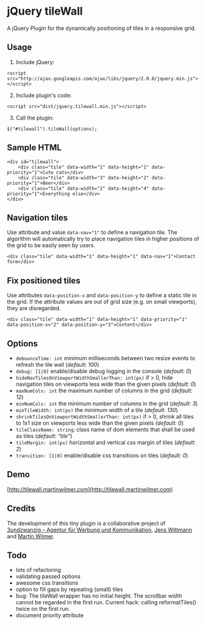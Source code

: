# jQuery tileWall

A jQuery Plugin for the dynamically positioning of tiles in a responsive grid.


## Usage

1. Include jQuery:

```
<script src="http://ajax.googleapis.com/ajax/libs/jquery/2.0.0/jquery.min.js"></script>
```

2. Include plugin's code:

```
<script src="dist/jquery.tilewall.min.js"></script>
```

3. Call the plugin:

```
$("#tilewall").tileWall(options);
```


## Sample HTML

```
<div id="tilewall">
	<div class="tile" data-width="1" data-height="1" data-priority="1">Cute cats</div>
	<div class="tile" data-width="3" data-height="2" data-priority="1">Beer</div>
	<div class="tile" data-width="2" data-height="4" data-priority="1">Everything else</div>
</div>
```


## Navigation tiles

Use attribute and value `data-nav="1"` to define a navigation tile.
The algorithm will automatically try to place navigation tiles in higher
positions of the grid to be easily seen by users.

```
<div class="tile" data-width="1" data-height="1" data-nav="1">Contact form</div>
```


## Fix positioned tiles

Use attributes `data-position-x` and `data-position-y` to define a static tile in the grid.
If the attribute values are out of grid size (e.g. on small viewports), they are disregarded.

```
<div class="tile" data-width="1" data-height="1" data-priority="1" data-position-x="2" data-position-y="3">Content</div>
```


## Options

- `debounceTime: int` minimum milliseconds between two resize events to refresh the
tile wall (*default: 100*)
- `debug: [1|0]` enable/disable debug logging in the console (*default: 0*)
- `hideNavTilesOnViewportWidthSmallerThan: int(px)` if > 0, hide navigation tiles on
viewports less wide than the given pixels (*default: 0*)
- `maxNumCols: int` the maximum number of columns in the grid (*default: 12*)
- `minNumCols: int` the minimum number of columns in the grid (*default: 3*)
- `minTileWidth: int(px)` the minimum width of a tile (*default: 130*)
- `shrinkTilesOnViewportWidthSmallerThan: int(px)` if > 0, shrink all tiles to 1x1 size on
viewports less wide than the given pixels (*default: 0*)
- `tileClassName: string`: class name of dom elements that shall be used as tiles
(*default: "tile"*)
- `tileMargin: int(px)` horizontal and vertical css margin of tiles (*default: 2*)
- `transition: [1|0]` enable/disable css transitions on tiles (*default: 0*)


## Demo

[http://tilewall.martinwilmer.com](http://tilewall.martinwilmer.com)


## Credits

The development of this tiny plugin is a collaborative project of [3undzwanzig – Agentur für Werbung und Kommunikation](http://3undzwanzig.com), [Jens Wittmann](http://jens-wittmann.de) and [Martin Wilmer](http://martinwilmer.com).


## Todo

- lots of refactoring
- validating passed options
- awesome css transitions
- option to fill gaps by repeating (small) tiles
- bug: The tileWall wrapper has no initial height. The scrollbar width cannot be
regarded in the first run. Current hack: calling reformatTiles() twice on the first run.
- document priority attribute
